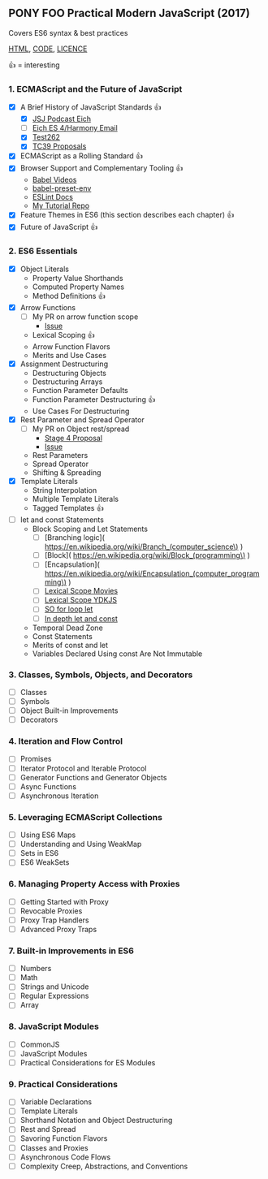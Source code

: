 ## PONY FOO Practical Modern JavaScript (2017)
Covers ES6 syntax & best practices

[HTML](https://ponyfoo.com/books/practical-modern-javascript#toc),
[CODE](https://github.com/mjavascript/practical-modern-javascript),
[LICENCE](https://ponyfoo.com/license)

:+1: = interesting

### 1. ECMAScript and the Future of JavaScript
- [X] A Brief History of JavaScript Standards :+1:
    - [X] [JSJ Podcast Eich](https://devchat.tv/js-jabber/124-jsj-the-origin-of-javascript-with-brendan-eich)
    - [ ] [Eich ES 4/Harmony Email](https://mail.mozilla.org/pipermail/es-discuss/2008-August/003400.html)
    - [X] [Test262](https://test262.report)
    - [X] [TC39 Proposals](https://github.com/tc39/proposals)
- [X] ECMAScript as a Rolling Standard :+1:
- [X] Browser Support and Complementary Tooling :+1:
  - [Babel Videos](https://babeljs.io/videos.html)
  - [babel-preset-env](https://babeljs.io/docs/en/babel-preset-env)
  - [ESLint Docs](https://eslint.org/docs/user-guide/getting-started)
  - [My Tutorial Repo](https://github.com/jajajames/babel-setup)
- [X] Feature Themes in ES6 (this section describes each chapter) :+1:
- [X] Future of JavaScript :+1:

### 2. ES6 Essentials
- [X] Object Literals
    - Property Value Shorthands
    - Computed Property Names
    - Method Definitions :+1:
- [X] Arrow Functions
    - [ ] My PR on arrow function scope
        - [Issue](https://github.com/mjavascript/practical-modern-javascript/issues/73)
    - Lexical Scoping :+1:
    - Arrow Function Flavors
    - Merits and Use Cases
- [X] Assignment Destructuring
    - Destructuring Objects
    - Destructuring Arrays
    - Function Parameter Defaults
    - Function Parameter Destructuring :+1:
    - Use Cases For Destructuring
- [X] Rest Parameter and Spread Operator
    - [ ] My PR on Object rest/spread
        - [Stage 4 Proposal](https://github.com/tc39/proposal-object-rest-spread)
        - [Issue](https://github.com/mjavascript/practical-modern-javascript/issues/74)
    - Rest Parameters
    - Spread Operator
    - Shifting & Spreading
- [X] Template Literals
    - String Interpolation
    - Multiple Template Literals
    - Tagged Templates :+1:
- [ ] let and const Statements
    - Block Scoping and Let Statements
        - [ ] [Branching logic]( https://en.wikipedia.org/wiki/Branch_(computer_science\) )
        - [ ] [Block]( https://en.wikipedia.org/wiki/Block_(programming\) )
        - [ ] [Encapsulation]( https://en.wikipedia.org/wiki/Encapsulation_(computer_programming\) )
        - [ ] [Lexical Scope Movies](https://frontendmasters.com/courses/advanced-javascript/lexical-scope)
        - [ ] [Lexical Scope YDKJS](https://github.com/getify/You-Dont-Know-JS/tree/master/scope%20%26%20closures)
        - [ ] [SO for loop let](https://stackoverflow.com/questions/30899612/explanation-of-let-and-block-scoping-with-for-loops/30900289#30900289)
        - [ ] [In depth let and const](https://hacks.mozilla.org/2015/07/es6-in-depth-let-and-const/)
    - Temporal Dead Zone
    - Const Statements
    - Merits of const and let
    - Variables Declared Using const Are Not Immutable

### 3. Classes, Symbols, Objects, and Decorators
- [ ] Classes
- [ ] Symbols
- [ ] Object Built-in Improvements
- [ ] Decorators

### 4. Iteration and Flow Control
- [ ] Promises
- [ ] Iterator Protocol and Iterable Protocol
- [ ] Generator Functions and Generator Objects
- [ ] Async Functions
- [ ] Asynchronous Iteration

### 5. Leveraging ECMAScript Collections
- [ ] Using ES6 Maps
- [ ] Understanding and Using WeakMap
- [ ] Sets in ES6
- [ ] ES6 WeakSets

### 6. Managing Property Access with Proxies
- [ ] Getting Started with Proxy
- [ ] Revocable Proxies
- [ ] Proxy Trap Handlers
- [ ] Advanced Proxy Traps

### 7. Built-in Improvements in ES6
- [ ] Numbers
- [ ] Math
- [ ] Strings and Unicode
- [ ] Regular Expressions
- [ ] Array

### 8. JavaScript Modules
- [ ] CommonJS
- [ ] JavaScript Modules
- [ ] Practical Considerations for ES Modules

### 9. Practical Considerations
- [ ] Variable Declarations
- [ ] Template Literals
- [ ] Shorthand Notation and Object Destructuring
- [ ] Rest and Spread
- [ ] Savoring Function Flavors
- [ ] Classes and Proxies
- [ ] Asynchronous Code Flows
- [ ] Complexity Creep, Abstractions, and Conventions
